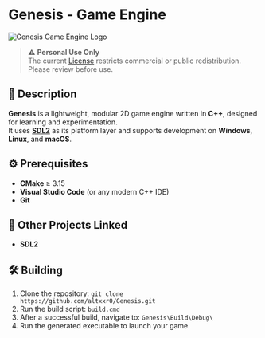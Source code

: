 # Genesis - Game Engine

![Genesis Game Engine Logo](https://github.com/user-attachments/assets/d30ed9b0-691f-43e2-b7e6-06c62de2c10a)

> ⚠️ **Personal Use Only**  
> The current [License](https://github.com/altxxr0/Genesis/blob/master/LICENSE) restricts commercial or public redistribution. Please review before use.

## 📝 Description

**Genesis** is a lightweight, modular 2D game engine written in **C++**, designed for learning and experimentation.  
It uses **[SDL2](https://www.libsdl.org/)** as its platform layer and supports development on **Windows**, **Linux**, and **macOS**.

## ⚙️ Prerequisites

- **CMake** ≥ 3.15  
- **Visual Studio Code** (or any modern C++ IDE)  
- **Git**

## 🔗 Other Projects Linked
- **SDL2**

## 🛠️ Building

1. Clone the repository:
   `git clone https://github.com/altxxr0/Genesis.git`
2. Run the build script:
   `build.cmd`
4. After a successful build, navigate to:
   `Genesis\Build\Debug\`
6. Run the generated executable to launch your game.

